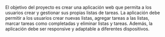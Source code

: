 El objetivo del proyecto es crear una aplicación web que permita a los usuarios crear y gestionar sus propias listas de tareas. La aplicación debe permitir a los usuarios crear nuevas listas, agregar tareas a las listas, marcar tareas como completadas y eliminar listas y tareas. Además, la aplicación debe ser responsive y adaptable a diferentes dispositivos.